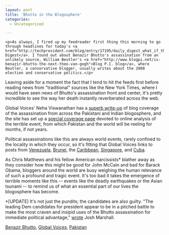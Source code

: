 ```yaml
---
layout: post
title: 'Bhutto in the Blogosphere'
categories:
  - Uncategorized

---
```



    <p>As always, I fired up my feedreader first thing this morning to go through headlines for today's <a href="http://techpresident.com/blog/entry/17195/daily_digest_what_if_the_candidates_actually_blogged">Daily Digest</a>. I found out about Benazir Bhutto's assassination from an unlikely source, William Beutler's <a href="http://www.blogpi.net/is-benazir-bhutto-the-next-theo-van-gogh">Blog P.I. blog</a>, where Beutler, a conservative blogger, usually writes about the 2008 election and conservative politics.</p>
<p>Leaving aside for a moment the fact that I tend to hit the feeds first before reading news from "traditional" sources like the New York Times, where I would have seen news of Bhutto's assassination front and center, it's pretty incredible to see the way her death instantly reverberated across the web.</p>
<p>Global Voices' Neha Viswanathan has a <a href="http://www.globalvoicesonline.org/2007/12/27/pakistan-bhuttos-death-and-impending-elections/">superb write-up</a> of blog coverage of the assassination from across the Pakistani and Indian blogosphere, and the site has set up a <a href="http://www.globalvoicesonline.org/specialcoverage/the-assassination-of-benazir-bhutto/">special coverage page</a> devoted to online analysis of the terrible event, from which Pakistan and the world will be reeling for months, if not years.</p>
<p>Political assassinations like this are always world events, rarely confined to the locality in which they occur, so it's fitting that Global Voices links to posts from <a href="http://www.globalvoicesonline.org/2007/12/27/venezuela-lesson-to-be-learned-from-bhutto/">Venezuela</a>, <a href="http://www.globalvoicesonline.org/2007/12/27/brunei-prayers-for-bhutto/">Brunei</a>, the <a href="http://www.globalvoicesonline.org/2007/12/27/puerto-rico-trinidad-tobago-pakistan-rip-bhutto/">Caribbean</a>, <a href="http://www.globalvoicesonline.org/2007/12/27/singapore-remembering-bhutto/">Singapore</a>, and <a href="http://www.globalvoicesonline.org/2007/12/27/cuba-pakistan-bhutto-reportedly-killed-in-bombing/">Cuba</a>.</p>
<p>As Chris Matthews and his fellow American narcissists* blather away as they consider how this might be good for John McCain and bad for Barack Obama, bloggers around the world are busy weighing the human relevance of such a profound and tragic event. It's too bad it takes the emergence of terrible moments like this -- events like the deadly earthquakes or the Asian tsunami -- to remind us of what an essential part of our lives the blogosphere has become.</p>
<p>*[UPDATE] It's not just the pundits; the candidates are also guilty. "The leading Dem candidates for president appear to be in a pitched battle to make the most craven and insipid uses of the Bhutto assassination for immediate political advantage," <a href="http://talkingpointsmemo.com/archives/062105.php">wrote</a> Josh Marshall.</p>

<div class="posttagsblock">
<a href="http://technorati.com/tag/Benazir%20Bhutto" rel="tag">Benazir Bhutto</a>, <a href="http://technorati.com/tag/Global%20Voices" rel="tag">Global Voices</a>, <a href="http://technorati.com/tag/Pakistan" rel="tag">Pakistan</a>
</div>
  
